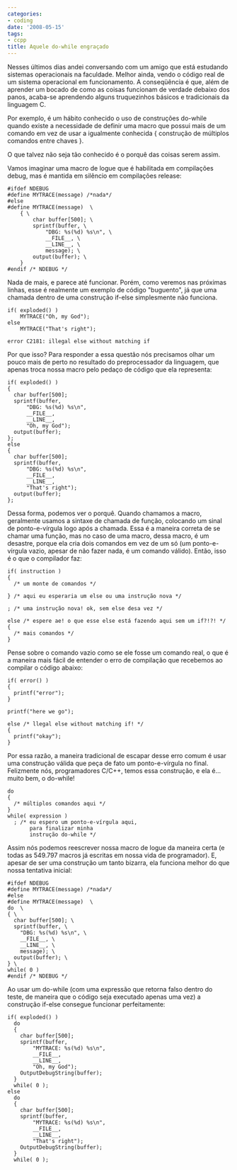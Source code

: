 ```yaml
---
categories:
- coding
date: '2008-05-15'
tags:
- ccpp
title: Aquele do-while engraçado
---
```


Nesses últimos dias andei conversando com um amigo que está estudando sistemas operacionais na faculdade. Melhor ainda, vendo o código real de um sistema operacional em funcionamento. A conseqüência é que, além de aprender um bocado de como as coisas funcionam de verdade debaixo dos panos, acaba-se aprendendo alguns truquezinhos básicos e tradicionais da linguagem C.

Por exemplo, é um hábito conhecido o uso de construções do-while quando existe a necessidade de definir uma macro que possui mais de um comando em vez de usar a igualmente conhecida { construção de múltiplos comandos entre chaves }.

O que talvez não seja tão conhecido é o porquê das coisas serem assim.

Vamos imaginar uma macro de logue que é habilitada em compilações debug, mas é mantida em silêncio em compilações release:

    #ifdef NDEBUG
    #define MYTRACE(message) /*nada*/
    #else
    #define MYTRACE(message)  \
    	{ \
    		char buffer[500]; \
    		sprintf(buffer, \
    			"DBG: %s(%d) %s\n", \
    			__FILE__, \
    			__LINE__, \
    			message); \
    		output(buffer); \
    	}
    #endif /* NDEBUG */ 

Nada de mais, e parece até funcionar. Porém, como veremos nas próximas linhas, esse é realmente um exemplo de código "buguento", já que uma chamada dentro de uma construção if-else simplesmente não funciona.

    if( exploded() )
    	MYTRACE("Oh, my God");
    else
    	MYTRACE("That's right"); 
    
    error C2181: illegal else without matching if

Por que isso? Para responder a essa questão nós precisamos olhar um pouco mais de perto no resultado do preprocessador da linguagem, que apenas troca nossa macro pelo pedaço de código que ela representa:

    if( exploded() )
    {
      char buffer[500];
      sprintf(buffer,
          "DBG: %s(%d) %s\n",
          __FILE__,
          __LINE__,
          "Oh, my God");
      output(buffer);
    };
    else
    {
      char buffer[500];
      sprintf(buffer,
          "DBG: %s(%d) %s\n",
          __FILE__,
          __LINE__,
          "That's right");
      output(buffer);
    };

Dessa forma, podemos ver o porquê. Quando chamamos a macro, geralmente usamos a sintaxe de chamada de função, colocando um sinal de ponto-e-vírgula logo após a chamada. Essa é a maneira correta de se chamar uma função, mas no caso de uma macro, dessa macro, é um desastre, porque ela cria dois comandos em vez de um só (um ponto-e-vírgula vazio, apesar de não fazer nada, é um comando válido). Então, isso é o que o compilador faz:

    if( instruction )
    {
      /* um monte de comandos */
    
    } /* aqui eu esperaria um else ou uma instrução nova */
    
    ; /* uma instrução nova! ok, sem else desa vez */
    
    else /* espere ae! o que esse else está fazendo aqui sem um if?!?! */
    {
      /* mais comandos */
    }

Pense sobre o comando vazio como se ele fosse um comando real, o que é a maneira mais fácil de entender o erro de compilação que recebemos ao compilar o código abaixo:

    if( error() )
    {
      printf("error");
    }

    printf("here we go");

    else /* llegal else without matching if! */
    {
      printf("okay");
    }

Por essa razão, a maneira tradicional de escapar desse erro comum é usar uma construção válida que peça de fato um ponto-e-vírgula no final. Felizmente nós, programadores C/C++, temos essa construção, e ela é... muito bem, o do-while!

    do
    {
      /* múltiplos comandos aqui */
    }
    while( expression )
      ; /* eu espero um ponto-e-vírgula aqui,
           para finalizar minha 
           instrução do-while */

Assim nós podemos reescrever nossa macro de logue da maneira certa (e todas as 549.797 macros já escritas em nossa vida de programador). E, apesar de ser uma construção um tanto bizarra, ela funciona melhor do que nossa tentativa inicial:

    #ifdef NDEBUG
    #define MYTRACE(message) /*nada*/
    #else
    #define MYTRACE(message)  \
    do  \
    { \
      char buffer[500]; \
      sprintf(buffer, \
        "DBG: %s(%d) %s\n", \
        __FILE__, \
        __LINE__, \
        message); \
      output(buffer); \
    } \
    while( 0 )
    #endif /* NDEBUG */ 

Ao usar um do-while (com uma expressão que retorna falso dentro do teste, de maneira que o código seja executado apenas uma vez) a construção if-else consegue funcionar perfeitamente:

    if( exploded() )
      do
      {
        char buffer[500];
        sprintf(buffer,
            "MYTRACE: %s(%d) %s\n",
            __FILE__,
            __LINE__,
            "Oh, my God");
        OutputDebugString(buffer);
      }
      while( 0 );
    else
      do
      {
        char buffer[500];
        sprintf(buffer,
            "MYTRACE: %s(%d) %s\n",
            __FILE__,
            __LINE__,
            "That's right");
        OutputDebugString(buffer);
      }
      while( 0 );

